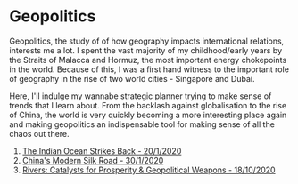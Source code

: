 # Geopolitics
  
Geopolitics, the study of of how geography impacts international relations, interests me a lot. 
I spent the vast majority of my childhood/early years by the Straits of Malacca and Hormuz, the most important energy chokepoints
in the world. Because of this, I was a first hand witness to the important role of geography in the rise of two world cities - Singapore and Dubai.   

Here, I'll indulge my wannabe strategic planner trying to make sense of trends that I learn about. From the backlash against
globalisation to the rise of China, the world is very quickly becoming a more interesting place again and making geopolitics an 
indispensable tool for making sense of all the chaos out there.


1. [The Indian Ocean Strikes Back - 20/1/2020 ](./post1/post_1.md)
2. [China's Modern Silk Road - 30/1/2020](./post2/post_2.md)
3. [Rivers: Catalysts for Prosperity & Geopolitical Weapons - 18/10/2020](./post3/post_3.html)
